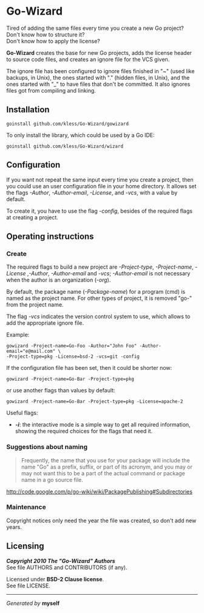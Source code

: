 Go-Wizard
=========

Tired of adding the same files every time you create a new Go project?  
Don't know how to structure it?  
Don't know how to apply the license?

**Go-Wizard** creates the base for new Go projects, adds the license header
to source code files, and creates an ignore file for the VCS given.

The ignore file has been configured to ignore files finished in "~" (used like
backups, in Unix), the ones started with "." (hidden files, in Unix), and the
ones started with "_" to have files that don't be committed. It also ignores
files got from compiling and linking.


## Installation

	goinstall github.com/kless/Go-Wizard/gowizard

To only install the library, which could be used by a Go IDE:

	goinstall github.com/kless/Go-Wizard/wizard


## Configuration

If you want not repeat the same input every time you create a project, then you
could use an user configuration file in your home directory. It allows set the
flags *-Author*, *-Author-email*, *-License*, and *-vcs*, with a value by default.

To create it, you have to use the flag *-config*, besides of the required flags
at creating a project.


## Operating instructions

### Create

The required flags to build a new project are *-Project-type*, *-Project-name*,
*-License* ,*-Author*, *-Author-email* and *-vcs*; *-Author-email* is not
necessary when the author is an organization (*-org*).

By default, the package name (*-Package-name*) for a program (cmd) is named as
the project name. For other types of project, it is removed "go-" from the
project name.

The flag *-vcs* indicates the version control system to use, which allows to add
the appropriate ignore file.

Example:

	gowizard -Project-name=Go-Foo -Author="John Foo" -Author-email="e@mail.com" \
	-Project-type=pkg -License=bsd-2 -vcs=git -config

If the configuration file has been set, then it could be shorter now:

	gowizard -Project-name=Go-Bar -Project-type=pkg

or use another flags than values by default:

	gowizard -Project-name=Go-Bar -Project-type=pkg -License=apache-2

Useful flags:

+ ***-i***: the interactive mode is a simple way to get all required
information, showing the required choices for the flags that need it.

### Suggestions about naming

> Frequently, the name that you use for your package will include the name "Go"
as a prefix, suffix, or part of its acronym, and you may or may not want this
to be a part of the actual command or package name in a go source file.

http://code.google.com/p/go-wiki/wiki/PackagePublishing#Subdirectories

### Maintenance

Copyright notices only need the year the file was created, so don't add new
years.


## Licensing

***Copyright 2010  The "Go-Wizard" Authors***  
See file AUTHORS and CONTRIBUTORS (if any).

Licensed under **BSD-2 Clause license**.  
See file LICENSE.


* * *
*Generated by* **myself**

